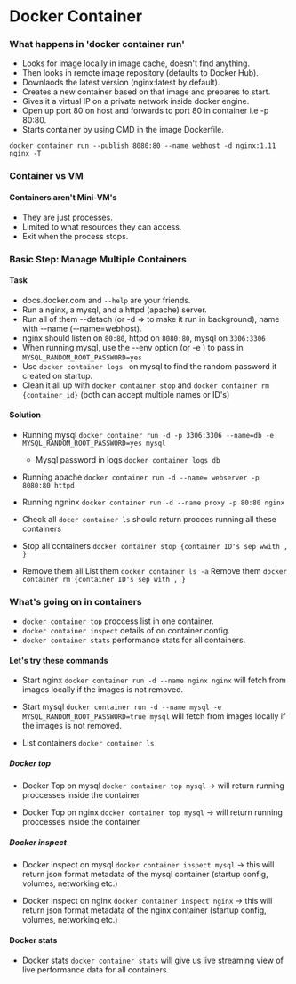 # Docker Container
### What happens in 'docker container run'
- Looks for image locally in image cache, doesn't find anything.
- Then looks in remote image repository (defaults to Docker Hub).
- Downlaods the latest version (nginx:latest by default).
- Creates a new container based on that image and prepares to start.
- Gives it a virtual IP on a private network inside docker engine.
- Open up port 80 on host and forwards to port 80 in container i.e -p 80:80.
- Starts container by using CMD in the image Dockerfile.

`docker container run --publish 8080:80 --name webhost -d nginx:1.11 nginx -T`

### Container vs VM
#### Containers aren't Mini-VM's
- They are just processes.
- Limited to what resources they can access.
- Exit when the process stops.

### Basic Step: Manage Multiple Containers
#### Task
- docs.docker.com and `--help` are your friends.
- Run a nginx, a mysql, and a httpd (apache) server.
- Run all of them --detach (or -d => to make it run in background), name with --name (--name=webhost).
- nginx should listen on `80:80`, httpd on `8080:80`, mysql on `3306:3306`
- When running mysql, use the --env option (or -e ) to pass in `MYSQL_RANDOM_ROOT_PASSWORD=yes`
- Use `docker container logs ` on mysql to find the random password it created on startup.
- Clean it all up with `docker container stop` and `docker container rm {container_id}` (both can accept multiple names or ID's) 

#### Solution
- Running mysql
    `docker container run -d -p 3306:3306 --name=db -e MYSQL_RANDOM_ROOT_PASSWORD=yes mysql`
    - Mysql password in logs `docker container logs db`

- Running apache
    `docker container run -d --name= webserver -p 8080:80 httpd`

- Running ngninx
    `docker container run -d --name proxy -p 80:80 nginx`

- Check all
    `docer container ls` should return procces running all these containers

- Stop all containers
    `docker container stop {container ID's sep wwith , }`

- Remove them all
    List them `docker container ls -a`
    Remove them `docker container rm {container ID's sep with , }`

### What's going on in containers
- `docker container top` proccess list in one container.
- `docker container inspect` details of on container config.
- `docker container stats` performance stats for all containers.

#### Let's try these commands
- Start nginx 
    `docker container run -d --name nginx nginx` will fetch from images locally if the images is not removed.

- Start mysql
    `docker container run -d --name mysql -e MYSQL_RANDOM_ROOT_PASSWORD=true mysql` will fetch from images locally if the images is not removed.

 - List containers
    `docker container ls`

##### Docker top
- Docker Top on mysql
    `docker container top mysql` -> will return running proccesses inside the container

- Docker Top on nginx
    `docker container top mysql` -> will return running proccesses inside the container

##### Docker inspect
- Docker inspect on mysql
    `docker container inspect mysql` -> this will return json format metadata of the mysql container (startup config, volumes, networking etc.)

- Docker inspect on nginx
    `docker container inspect nginx` -> this will return json format metadata of the nginx container (startup config, volumes, networking etc.)

#### Docker stats
- Docker stats
    `docker container stats` will give us live streaming view of live performance data for all containers.

